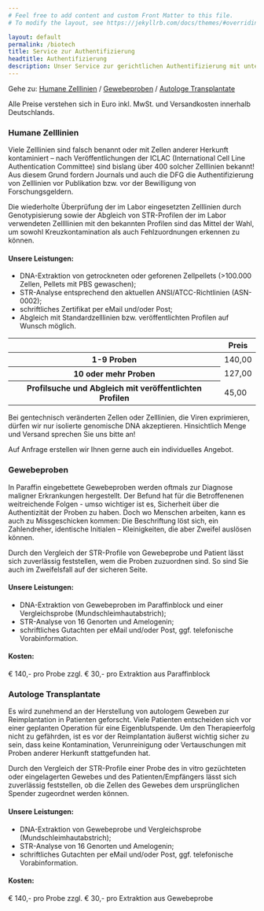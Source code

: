 ```yaml
---
# Feel free to add content and custom Front Matter to this file.
# To modify the layout, see https://jekyllrb.com/docs/themes/#overriding-theme-defaults

layout: default
permalink: /biotech
title: Service zur Authentifizierung
headtitle: Authentifizierung
description: Unser Service zur gerichtlichen Authentifizierung mit unterschiedlichen Probentypen
---
```

Gehe zu: [Humane Zelllinien](#humane-zelllinien) / [Gewebeproben](#gewebeproben) / [Autologe Transplantate](#autologe-transplantate)

Alle Preise verstehen sich in Euro inkl. MwSt. und Versandkosten innerhalb Deutschlands.

### Humane Zelllinien
Viele Zelllinien sind falsch benannt oder mit Zellen anderer Herkunft kontaminiert – nach Veröffentlichungen der ICLAC (International Cell Line Authentication Committee) sind bislang über 400 solcher Zelllinien bekannt! Aus diesem Grund fordern Journals und auch die DFG die Authentifizierung von Zelllinien vor Publikation bzw. vor der Bewilligung von Forschungsgeldern.

Die wiederholte Überprüfung der im Labor eingesetzten Zelllinien durch Genotypisierung sowie der Abgleich von STR-Profilen der im Labor verwendeten Zellllinien mit den bekannten Profilen sind das Mittel der Wahl, um sowohl Kreuzkontamination als auch Fehlzuordnungen erkennen zu können.

#### Unsere Leistungen:
- DNA-Extraktion von getrockneten oder geforenen Zellpellets (>100.000 Zellen, Pellets mit PBS gewaschen);
- STR-Analyse entsprechend den aktuellen ANSI/ATCC-Richtlinien (ASN-0002);
- schriftliches Zertifikat per eMail und/oder Post;
- Abgleich mit Standardzelllinien bzw. veröffentlichten Profilen auf Wunsch möglich.

<table class="table table-striped">
  <thead>
    <tr>
      <th scope="col"> </th>
      <th scope="col">Preis</th>
    </tr>
  </thead>
  <tbody>
    <tr>
      <th scope="row">1-9 Proben</th>
      <td>140,00</td>
    </tr>
    <tr>
      <th scope="row">10 oder mehr Proben</th>
      <td>127,00</td>
    </tr>
    <tr>
      <th scope="row">Profilsuche und Abgleich mit veröffentlichten Profilen</th>
      <td>45,00</td>
    </tr>
  </tbody>
</table>

Bei gentechnisch veränderten Zellen oder Zelllinien, die Viren exprimieren, dürfen wir nur isolierte genomische DNA akzeptieren. Hinsichtlich Menge und Versand sprechen Sie uns bitte an!

Auf Anfrage erstellen wir Ihnen gerne auch ein individuelles Angebot.


### Gewebeproben
In Paraffin eingebettete Gewebeproben werden oftmals zur Diagnose maligner Erkrankungen hergestellt. Der Befund hat für die Betroffenenen weitreichende Folgen - umso wichtiger ist es, Sicherheit über die Authentizität der Proben zu haben. Doch wo Menschen arbeiten, kann es auch zu Missgeschicken kommen: Die Beschriftung löst sich, ein Zahlendreher, identische Initialen – Kleinigkeiten, die aber Zweifel auslösen können.

Durch den Vergleich der STR-Profile von Gewebeprobe und Patient lässt sich zuverlässig feststellen, wem die Proben zuzuordnen sind. So sind Sie auch im Zweifelsfall auf der sicheren Seite.

#### Unsere Leistungen:
- DNA-Extraktion von Gewebeproben im Paraffinblock und einer Vergleichsprobe (Mundschleimhautabstrich);
- STR-Analyse von 16 Genorten und Amelogenin;
- schriftliches Gutachten per eMail und/oder Post, ggf. telefonische Vorabinformation.

#### Kosten:
€ 140,- pro Probe zzgl. € 30,- pro Extraktion aus Paraffinblock


### Autologe Transplantate
Es wird zunehmend an der Herstellung von autologem Geweben zur Reimplantation in Patienten geforscht. Viele Patienten entscheiden sich vor einer geplanten Operation für eine Eigenblutspende. Um den Therapieerfolg nicht zu gefährden, ist es vor der Reimplantation äußerst wichtig sicher zu sein, dass keine Kontamination, Verunreinigung oder Vertauschungen mit Proben anderer Herkunft stattgefunden hat.

Durch den Vergleich der STR-Profile einer Probe des in vitro gezüchteten oder eingelagerten Gewebes und des Patienten/Empfängers lässt sich zuverlässig feststellen, ob die Zellen des Gewebes dem ursprünglichen Spender zugeordnet werden können.

#### Unsere Leistungen:
- DNA-Extraktion von Gewebeprobe und Vergleichsprobe (Mundschleimhautabstrich);
- STR-Analyse von 16 Genorten und Amelogenin;
- schriftliches Gutachten per eMail und/oder Post, ggf. telefonische Vorabinformation.

#### Kosten:
€ 140,- pro Probe zzgl. € 30,- pro Extraktion aus Gewebeprobe
